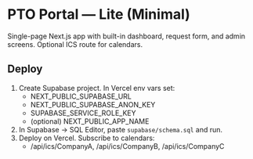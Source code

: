 # PTO Portal — Lite (Minimal)
Single-page Next.js app with built-in dashboard, request form, and admin screens. Optional ICS route for calendars.

## Deploy
1) Create Supabase project. In Vercel env vars set:
   - NEXT_PUBLIC_SUPABASE_URL
   - NEXT_PUBLIC_SUPABASE_ANON_KEY
   - SUPABASE_SERVICE_ROLE_KEY
   - (optional) NEXT_PUBLIC_APP_NAME
2) In Supabase → SQL Editor, paste `supabase/schema.sql` and run.
3) Deploy on Vercel. Subscribe to calendars:
   - /api/ics/CompanyA, /api/ics/CompanyB, /api/ics/CompanyC
